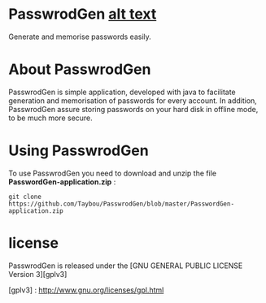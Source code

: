 # PasswrodGen [alt text][PasswrodGen-logo]
Generate and memorise passwords easily.

# About PasswrodGen
PasswrodGen is simple application, developed with java to facilitate generation and memorisation of passwords for every account. In addition, PasswrodGen assure storing passwords on your hard disk in offline mode, to be much more secure.

# Using PasswrodGen
To use PasswrodGen you need to download and unzip the file **PasswordGen-application.zip** : 
```shell
git clone https://github.com/Taybou/PasswrodGen/blob/master/PasswordGen-application.zip
```

# license
PasswrodGen is released under the [GNU GENERAL PUBLIC LICENSE Version 3][gplv3]


[PasswrodGen-logo]: https://github.com/Taybou/PasswrodGen/blob/master/src/img/logo.png "PasswrodGen Logo"
[gplv3] : http://www.gnu.org/licenses/gpl.html




